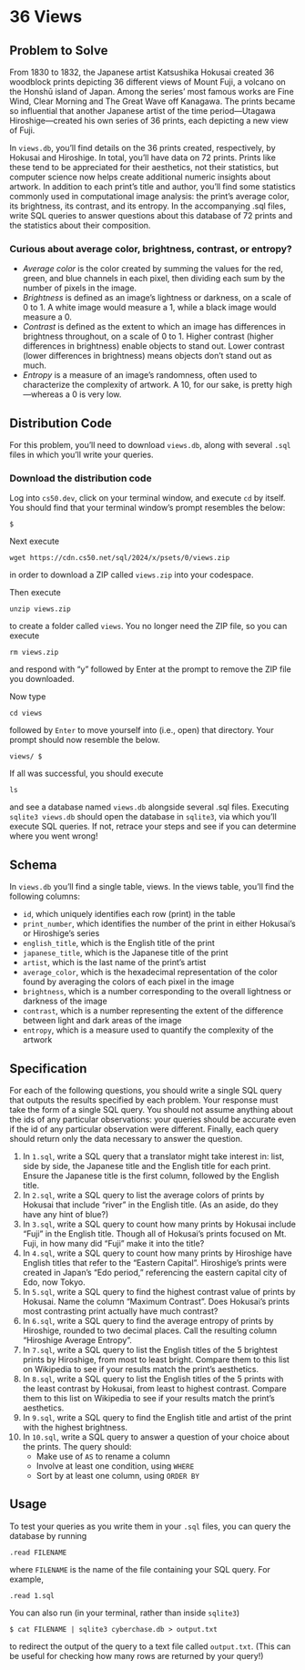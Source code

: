 # 36 Views

## Problem to Solve

From 1830 to 1832, the Japanese artist Katsushika Hokusai created 36 woodblock prints depicting 36 different views of Mount Fuji, a volcano on the Honshū island of Japan. Among the series’ most famous works are Fine Wind, Clear Morning and The Great Wave off Kanagawa. The prints became so influential that another Japanese artist of the time period—Utagawa Hiroshige—created his own series of 36 prints, each depicting a new view of Fuji.

In `views.db`, you’ll find details on the 36 prints created, respectively, by Hokusai and Hiroshige. In total, you’ll have data on 72 prints. Prints like these tend to be appreciated for their aesthetics, not their statistics, but computer science now helps create additional numeric insights about artwork. In addition to each print’s title and author, you’ll find some statistics commonly used in computational image analysis: the print’s average color, its brightness, its contrast, and its entropy. In the accompanying .sql files, write SQL queries to answer questions about this database of 72 prints and the statistics about their composition.

### Curious about average color, brightness, contrast, or entropy?

- *Average color* is the color created by summing the values for the red, green, and blue channels in each pixel, then dividing each sum by the number of pixels in the image.
- *Brightness* is defined as an image’s lightness or darkness, on a scale of 0 to 1. A white image would measure a 1, while a black image would measure a 0.
- *Contrast* is defined as the extent to which an image has differences in brightness throughout, on a scale of 0 to 1. Higher contrast (higher differences in brightness) enable objects to stand out. Lower contrast (lower differences in brightness) means objects don’t stand out as much.
- *Entropy* is a measure of an image’s randomness, often used to characterize the complexity of artwork. A 10, for our sake, is pretty high—whereas a 0 is very low.

## Distribution Code

For this problem, you’ll need to download `views.db`, along with several `.sql` files in which you’ll write your queries.

### Download the distribution code

Log into `cs50.dev`, click on your terminal window, and execute `cd` by itself. You should find that your terminal window’s prompt resembles the below:

```
$
```

Next execute

```
wget https://cdn.cs50.net/sql/2024/x/psets/0/views.zip
```

in order to download a ZIP called `views.zip` into your codespace.

Then execute

```
unzip views.zip
```

to create a folder called `views`. You no longer need the ZIP file, so you can execute

```
rm views.zip
```

and respond with “y” followed by Enter at the prompt to remove the ZIP file you downloaded.

Now type

```
cd views
```

followed by `Enter` to move yourself into (i.e., open) that directory. Your prompt should now resemble the below.

```
views/ $
```

If all was successful, you should execute

```
ls
```

and see a database named `views.db` alongside several .sql files. Executing `sqlite3 views.db` should open the database in `sqlite3`, via which you’ll execute SQL queries. If not, retrace your steps and see if you can determine where you went wrong!


## Schema

In `views.db` you’ll find a single table, views. In the views table, you’ll find the following columns:

- `id`, which uniquely identifies each row (print) in the table
- `print_number`, which identifies the number of the print in either Hokusai’s or Hiroshige’s series
- `english_title`, which is the English title of the print
- `japanese_title`, which is the Japanese title of the print
- `artist`, which is the last name of the print’s artist
- `average_color`, which is the hexadecimal representation of the color found by averaging the colors of each pixel in the image
- `brightness`, which is a number corresponding to the overall lightness or darkness of the image
- `contrast`, which is a number representing the extent of the difference between light and dark areas of the image
- `entropy`, which is a measure used to quantify the complexity of the artwork

## Specification

For each of the following questions, you should write a single SQL query that outputs the results specified by each problem. Your response must take the form of a single SQL query. You should not assume anything about the ids of any particular observations: your queries should be accurate even if the id of any particular observation were different. Finally, each query should return only the data necessary to answer the question.

1. In `1.sql`, write a SQL query that a translator might take interest in: list, side by side, the Japanese title and the English title for each print. Ensure the Japanese title is the first column, followed by the English title.
2. In `2.sql`, write a SQL query to list the average colors of prints by Hokusai that include “river” in the English title. (As an aside, do they have any hint of blue?)
3. In `3.sql`, write a SQL query to count how many prints by Hokusai include “Fuji” in the English title. Though all of Hokusai’s prints focused on Mt. Fuji, in how many did “Fuji” make it into the title?
4. In `4.sql`, write a SQL query to count how many prints by Hiroshige have English titles that refer to the “Eastern Capital”. Hiroshige’s prints were created in Japan’s “Edo period,” referencing the eastern capital city of Edo, now Tokyo.
5. In `5.sql`, write a SQL query to find the highest contrast value of prints by Hokusai. Name the column “Maximum Contrast”. Does Hokusai’s prints most contrasting print actually have much contrast?
6. In `6.sql`, write a SQL query to find the average entropy of prints by Hiroshige, rounded to two decimal places. Call the resulting column “Hiroshige Average Entropy”.
7. In `7.sql`, write a SQL query to list the English titles of the 5 brightest prints by Hiroshige, from most to least bright. Compare them to this list on Wikipedia to see if your results match the print’s aesthetics.
8. In `8.sql`, write a SQL query to list the English titles of the 5 prints with the least contrast by Hokusai, from least to highest contrast. Compare them to this list on Wikipedia to see if your results match the print’s aesthetics.
9. In `9.sql`, write a SQL query to find the English title and artist of the print with the highest brightness.
10. In `10.sql`, write a SQL query to answer a question of your choice about the prints. The query should:
    - Make use of `AS` to rename a column
    - Involve at least one condition, using `WHERE`
    - Sort by at least one column, using `ORDER BY`

## Usage

To test your queries as you write them in your `.sql` files, you can query the database by running

```
.read FILENAME
```

where `FILENAME` is the name of the file containing your SQL query. For example,

```
.read 1.sql
```

You can also run (in your terminal, rather than inside `sqlite3`)

```
$ cat FILENAME | sqlite3 cyberchase.db > output.txt
```

to redirect the output of the query to a text file called `output.txt`. (This can be useful for checking how many rows are returned by your query!)
